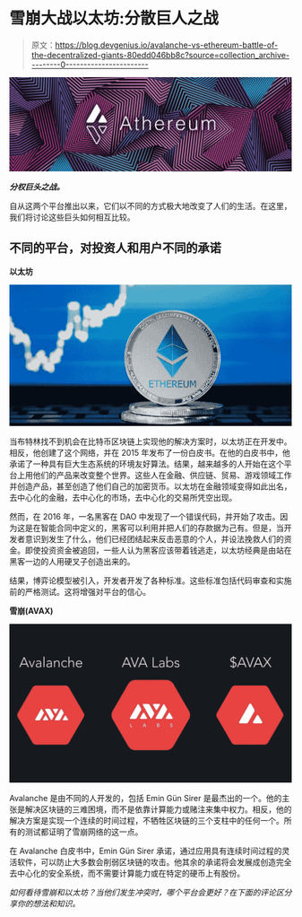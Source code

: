 # 雪崩大战以太坊:分散巨人之战

> 原文：<https://blog.devgenius.io/avalanche-vs-ethereum-battle-of-the-decentralized-giants-80edd046bb8c?source=collection_archive---------0----------------------->

![](img/b5415e62a258794cb36d0efb86dc146a.png)

***分权巨头之战。***

自从这两个平台推出以来，它们以不同的方式极大地改变了人们的生活。在这里，我们将讨论这些巨头如何相互比较。

## 不同的平台，对投资人和用户不同的承诺

**以太坊**

![](img/e1a94da98c83c9e08eea01875f736c03.png)

当布特林找不到机会在比特币区块链上实现他的解决方案时，以太坊正在开发中。相反，他创建了这个网络，并在 2015 年发布了一份白皮书。在他的白皮书中，他承诺了一种具有巨大生态系统的环境友好算法。结果，越来越多的人开始在这个平台上用他们的产品来改变整个世界。这些人在金融、供应链、贸易、游戏领域工作并创造产品，甚至创造了他们自己的加密货币。以太坊在金融领域变得如此出名，去中心化的金融，去中心化的市场，去中心化的交易所凭空出现。

然而，在 2016 年，一名黑客在 DAO 中发现了一个错误代码，并开始了攻击。因为这是在智能合同中定义的，黑客可以利用并把人们的存款据为己有。但是，当开发者意识到发生了什么，他们已经团结起来反击恶意的个人，并设法挽救人们的资金。即使投资资金被追回，一些人认为黑客应该带着钱逃走，以太坊经典是由站在黑客一边的人用硬叉子创造出来的。

结果，博弈论模型被引入，开发者开发了各种标准。这些标准包括代码审查和实施前的严格测试。这将增强对平台的信心。

**雪崩(AVAX)**

![](img/5e9a9aea49b7738ffbd088be195ae40f.png)

Avalanche 是由不同的人开发的，包括 Emin Gün Sirer 是最杰出的一个。他的主张是解决区块链的三难困境，而不是依靠计算能力或赌注来集中权力。相反，他的解决方案是实现一个连续的时间过程，不牺牲区块链的三个支柱中的任何一个。所有的测试都证明了雪崩网络的这一点。

在 Avalanche 白皮书中，Emin Gün Sirer 承诺，通过应用具有连续时间过程的灵活软件，可以防止大多数会削弱区块链的攻击。他其余的承诺将会发展成创造完全去中心化的安全系统，而不需要计算能力或在特定的硬币上有股份。

*如何看待雪崩和以太坊？当他们发生冲突时，哪个平台会更好？在下面的评论区分享你的想法和知识。*